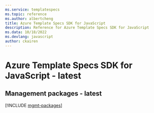 ```yaml
---
ms.service: templatespecs
ms.topic: reference
ms.author: albertcheng
title: Azure Template Specs SDK for JavaScript
description: Reference for Azure Template Specs SDK for JavaScript
ms.data: 10/18/2022
ms.devlang: javascript
author: ckairen
---
```

# Azure Template Specs SDK for JavaScript - latest

## Management packages - latest
[!INCLUDE [mgmt-packages](template-specs-mgmt-index.md)]